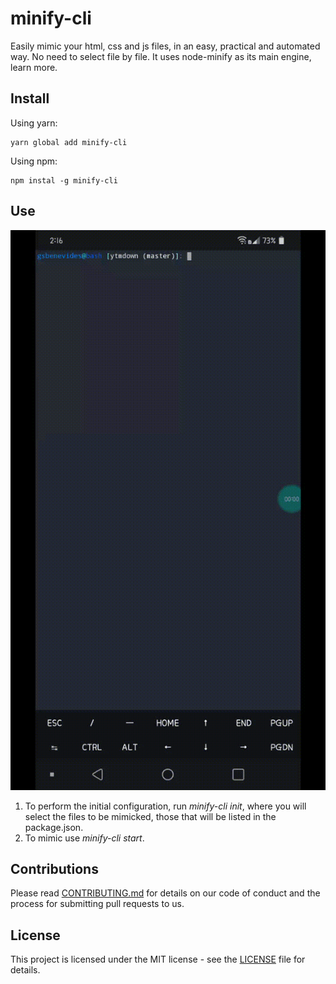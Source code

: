 # minify-cli

Easily mimic your html, css and js files, in an easy, practical and automated way. No need to select file by file. It uses node-minify as its main engine, learn more.


## Install
Using yarn:
```
yarn global add minify-cli
```
Using npm:
```
npm instal -g minify-cli
```
## Use

![use](use.gif) 
1. To perform the initial configuration, run _minify-cli init_, where you will select the files to be mimicked, those that will be listed in the package.json.
2. To mimic use _minify-cli start_.

 
## Contributions
 
Please read [CONTRIBUTING.md](CONTRIBUTING.md) for details on our code of conduct and the process for submitting pull requests to us.
 
## License
 
This project is licensed under the MIT license - see the [LICENSE](LICENSE) file for details.
 